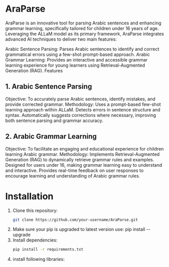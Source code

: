 # AraParse
AraParse is an innovative tool for parsing Arabic sentences and enhancing grammar learning, specifically tailored for children under 16 years of age. Leveraging the ALLaM model as its primary framework, AraParse integrates advanced AI techniques to deliver two main features:

Arabic Sentence Parsing: Parses Arabic sentences to identify and correct grammatical errors using a few-shot prompt-based approach.
Arabic Grammar Learning: Provides an interactive and accessible grammar learning experience for young learners using Retrieval-Augmented Generation (RAG).
Features
## 1. Arabic Sentence Parsing
Objective: To accurately parse Arabic sentences, identify mistakes, and provide corrected grammar.
Methodology:
Uses a prompt-based few-shot learning approach within ALLaM.
Detects errors in sentence structure and syntax.
Automatically suggests corrections where necessary, improving both sentence parsing and grammar accuracy.
## 2. Arabic Grammar Learning
Objective: To facilitate an engaging and educational experience for children learning Arabic grammar.
Methodology:
Implements Retrieval-Augmented Generation (RAG) to dynamically retrieve grammar rules and examples.
Designed for users under 16, making grammar learning easy to understand and interactive.
Provides real-time feedback on user responses to encourage learning and understanding of Arabic grammar rules.
# Installation
1. Clone this repository:
    ```bash
    git clone https://github.com/your-username/AraParse.git
    ```
2. Make sure your pip is upgraded to latest version use: pip install --upgrade
2. Install dependencies:
    ```bash
    pip install -r requirements.txt
    ```
4. install following libraries: 
